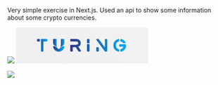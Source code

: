 Very simple exercise in Next.js.
Used an api to show some information about some crypto currencies.
<div>
  
<img src="https://cdn.ituring.ir/research/67/logo.jpg" width="300" ></img>
<img src="https://raw.githubusercontent.com/ArminKardan/utrialv2/master/turing.png" width="300" ></img>
</div>

<img src="https://cdn.ituring.ir/research/67/utethergif.gif" width="300" ></img>

